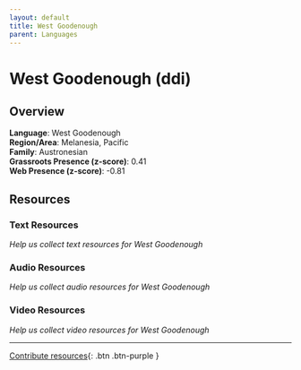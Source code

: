 ```yaml
---
layout: default
title: West Goodenough
parent: Languages
---
```


# West Goodenough (ddi)

## Overview

**Language**: West Goodenough  
**Region/Area**: Melanesia, Pacific  
**Family**: Austronesian  
**Grassroots Presence (z-score)**: 0.41  
**Web Presence (z-score)**: -0.81  

## Resources

### Text Resources
*Help us collect text resources for West Goodenough*

### Audio Resources
*Help us collect audio resources for West Goodenough*

### Video Resources
*Help us collect video resources for West Goodenough*

---

[Contribute resources](https://forms.office.com/e/1SfLJx3u1r){: .btn .btn-purple }
